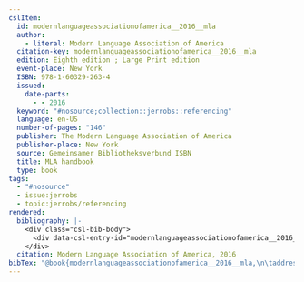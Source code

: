 ```yaml
---
cslItem:
  id: modernlanguageassociationofamerica__2016__mla
  author:
    - literal: Modern Language Association of America
  citation-key: modernlanguageassociationofamerica__2016__mla
  edition: Eighth edition ; Large Print edition
  event-place: New York
  ISBN: 978-1-60329-263-4
  issued:
    date-parts:
      - - 2016
  keyword: "#nosource;collection::jerrobs::referencing"
  language: en-US
  number-of-pages: "146"
  publisher: The Modern Language Association of America
  publisher-place: New York
  source: Gemeinsamer Bibliotheksverbund ISBN
  title: MLA handbook
  type: book
tags:
  - "#nosource"
  - issue:jerrobs
  - topic:jerrobs/referencing
rendered:
  bibliography: |-
    <div class="csl-bib-body">
      <div data-csl-entry-id="modernlanguageassociationofamerica__2016__mla" class="csl-entry">Modern Language Association of America 2016 <i>MLA handbook</i>. Eighth edition ; Large Print edition. New York: The Modern Language Association of America.</div>
    </div>
  citation: Modern Language Association of America, 2016
bibTex: "@book{modernlanguageassociationofamerica__2016__mla,\n\taddress = {New York},\n\tauthor = {{Modern Language Association of America}},\n\tedition = {Eighth edition ; Large Print edition},\n\tyear = {2016},\n\tpublisher = {The Modern Language Association of America},\n\ttitle = {MLA handbook},\n}\n\n"
---
```

